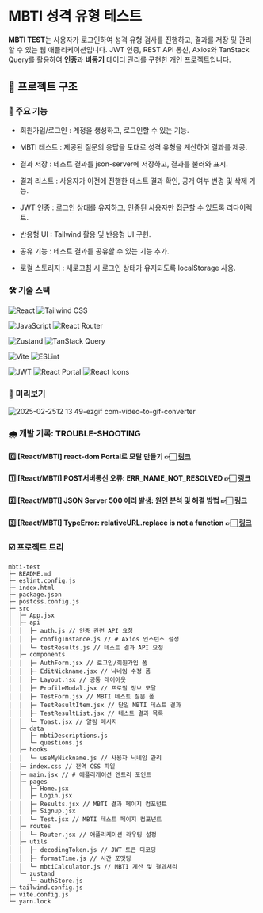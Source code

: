 # MBTI 성격 유형 테스트

**MBTI TEST**는 사용자가 로그인하여 성격 유형 검사를 진행하고, 결과를 저장 및 관리할 수 있는 웹 애플리케이션입니다.
JWT 인증, REST API 통신, Axios와 TanStack Query를 활용하여 **인증**과 **비동기** 데이터 관리를 구현한 개인 프로젝트입니다.

## 🔗 프로젝트 구조

### 🎱 주요 기능

- 회원가입/로그인 : 계정을 생성하고, 로그인할 수 있는 기능.
- MBTI 테스트 : 제공된 질문의 응답을 토대로 성격 유형을 계산하여 결과를 제공.
- 결과 저장 : 테스트 결과를 json-server에 저장하고, 결과를 불러와 표시.
- 결과 리스트 : 사용자가 이전에 진행한 테스트 결과 확인, 공개 여부 변경 및 삭제 기능.

- JWT 인증 : 로그인 상태를 유지하고, 인증된 사용자만 접근할 수 있도록 리다이렉트.
- 반응형 UI : Tailwind 활용 및 반응형 UI 구현.
- 공유 기능 : 테스트 결과를 공유할 수 있는 기능 추가.
- 로컬 스토리지 : 새로고침 시 로그인 상태가 유지되도록 localStorage 사용.

### 🛠️ 기술 스택

![React](https://img.shields.io/badge/React-61DAFB?style=flat-square&logo=React&logoColor=black)
![Tailwind CSS](https://img.shields.io/badge/TailwindCSS-06B6D4?style=flat-square&logo=tailwindcss&logoColor=white)

![JavaScript](https://img.shields.io/badge/JavaScript-F7DF1E?style=flat-square&logo=javascript&logoColor=black)
![React Router](https://img.shields.io/badge/ReactRouter-CA4245?style=flat-square&logo=react-router&logoColor=white)

![Zustand](https://img.shields.io/badge/zustand-orange?style=flat-square&logo=zustand&logoColor=white)
![TanStack Query](https://img.shields.io/badge/TanstackQuery-FF4154?style=flat-square&logo=TanstackQuery&logoColor=white)

![Vite](https://img.shields.io/badge/Vite-646CFF?style=flat-square&logo=vite&logoColor=white)
![ESLint](https://img.shields.io/badge/ESLint-4B32C3?style=flat-square&logo=eslint&logoColor=white)

![JWT](https://img.shields.io/badge/JWT-000000?style=flat-square&logo=jsonwebtokens&logoColor=white)
![React Portal](https://img.shields.io/badge/ReactPortal-000000?style=flat-square&logo=react&logoColor=white)
![React Icons](https://img.shields.io/badge/ReactIcons-000000?style=flat-square&logo=react&logoColor=white)

### 🌠 미리보기

![2025-02-2512 13 49-ezgif com-video-to-gif-converter](https://github.com/user-attachments/assets/8f16b4d8-6f7e-4d6f-95a5-0b44c115802a)

### 🌧️ 개발 기록: TROUBLE-SHOOTING

<h4>0️⃣ [React/MBTI] react-dom Portal로 모달 만들기 👉🏻 <a href="https://velog.io/@ye21iin/%ED%8F%AC%ED%83%88">링크</a></h4>
<h4>1️⃣ [React/MBTI] POST서버통신 오류: ERR_NAME_NOT_RESOLVED  👉🏻 <a href="https://velog.io/@ye21iin/ReactMBTI-POST%EC%84%9C%EB%B2%84%ED%86%B5%EC%8B%A0-%EC%98%A4%EB%A5%98-ERRNAMENOTRESOLVED">링크</a></h4>
<h4>2️⃣ [React/MBTI] JSON Server 500 에러 발생: 원인 분석 및 해결 방법  👉🏻 <a href="https://velog.io/@ye21iin/ReactMBTI-JSON-Server-500-%EC%97%90%EB%9F%AC-%EB%B0%9C%EC%83%9D-%EC%9B%90%EC%9D%B8-%EB%B6%84%EC%84%9D-%EB%B0%8F-%ED%95%B4%EA%B2%B0-%EB%B0%A9%EB%B2%95">링크</a></h4>
<h4>3️⃣ [React/MBTI] TypeError: relativeURL.replace is not a function  👉🏻 <a href="https://velog.io/@ye21iin/ReactMBTI-TypeError-relativeURL.replace-is-not-a-function">링크</a></h4>

### ☑️ 프로젝트 트리

```
mbti-test
├─ README.md
├─ eslint.config.js
├─ index.html
├─ package.json
├─ postcss.config.js
├─ src
│  ├─ App.jsx
│  ├─ api
│  │  ├─ auth.js // 인증 관련 API 요청
│  │  ├─ configInstance.js // # Axios 인스턴스 설정
│  │  └─ testResults.js // 테스트 결과 API 요청
│  ├─ components
│  │  ├─ AuthForm.jsx // 로그인/회원가입 폼
│  │  ├─ EditNickname.jsx // 닉네임 수정 폼
│  │  ├─ Layout.jsx // 공통 레이아웃
│  │  ├─ ProfileModal.jsx // 프로필 정보 모달
│  │  ├─ TestForm.jsx // MBTI 테스트 질문 폼
│  │  ├─ TestResultItem.jsx // 단일 MBTI 테스트 결과
│  │  ├─ TestResultList.jsx // 테스트 결과 목록
│  │  └─ Toast.jsx // 알림 메시지
│  ├─ data
│  │  ├─ mbtiDescriptions.js
│  │  └─ questions.js
│  ├─ hooks
│  │  └─ useMyNickname.js // 사용자 닉네임 관리
│  ├─ index.css // 전역 CSS 파일
│  ├─ main.jsx // # 애플리케이션 엔트리 포인트
│  ├─ pages
│  │  ├─ Home.jsx
│  │  ├─ Login.jsx
│  │  ├─ Results.jsx // MBTI 결과 페이지 컴포넌트
│  │  ├─ Signup.jsx
│  │  └─ Test.jsx // MBTI 테스트 페이지 컴포넌트
│  ├─ routes
│  │  └─ Router.jsx // 애플리케이션 라우팅 설정
│  ├─ utils
│  │  ├─ decodingToken.js // JWT 토큰 디코딩
│  │  ├─ formatTime.js // 시간 포맷팅
│  │  └─ mbtiCalculator.js // MBTI 계산 및 결과처리
│  └─ zustand
│     └─ authStore.js
├─ tailwind.config.js
├─ vite.config.js
└─ yarn.lock

```
